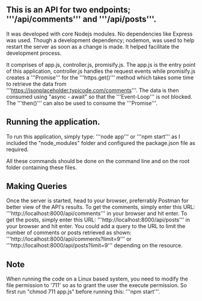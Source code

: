 ## This is an API for two endpoints; '''/api/comments''' and '''/api/posts'''.
It was developed with core Nodejs modules. No dependencies like Express was used.
Though a development dependency; nodemon, was used to help restart the server
as soon as a change is made. It helped facilitate the development process.

It comprises of app.js, controller.js, promisify.js. The app.js is the entry point of this application,
controller.js handles the request events while promisify.js creates a '''Promise''' for the '''https.get()''' method
which takes some time to retrieve the data from '''https://jsonplaceholder.typicode.com/comments'''. The data is then consumed
using "async - await" so that the '''Event-Loop''' is not blocked. The '''then()''' can also be used to consume the '''Promise'''.

## Running the application.
To run this application, simply type: '''node app''' or '''npm start''' as I included the "node_modules" folder and configured the package.json file as required.

All these commands should be done on the command line and on the root folder containing these files.

## Making Queries
Once the server is started, head to your browser, preferrably Postman for better view of the API's results.
To get the comments, simply enter this URL: '''http://localhost:8000/api/comments''' in your browser and hit enter.
To get the posts, simply enter this URL: '''http://localhost:8000/api/posts''' in your browser and hit enter.
You could add a query to the URL to limit the number of comments or posts retrieved as shown:
'''http://localhost:8000/api/comments?limit=9''' or '''http://localhost:8000/api/posts?limit=9''' depending on the resource.

## Note
When running the code on a Linux based system, you need to modify the file permission to '711' so as to grant the user the execute permission.
So first run "chmod 711 app.js" before running this: '''npm start'''.
